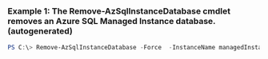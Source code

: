 ### Example 1: The Remove-AzSqlInstanceDatabase cmdlet removes an Azure SQL Managed Instance database. (autogenerated)
```powershell
PS C:\> Remove-AzSqlInstanceDatabase -Force  -InstanceName managedInstance1 -Name Database01 -ResourceGroupName ResourceGroup01
```


